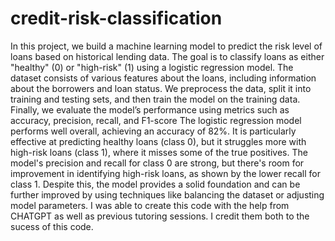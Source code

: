 # credit-risk-classification
In this project, we build a machine learning model to predict the risk level of loans based on historical lending data. The goal is to classify loans as either "healthy" (0) or "high-risk" (1) using a logistic regression model. The dataset consists of various features about the loans, including information about the borrowers and loan status. We preprocess the data, split it into training and testing sets, and then train the model on the training data. Finally, we evaluate the model’s performance using metrics such as accuracy, precision, recall, and F1-score
The logistic regression model performs well overall, achieving an accuracy of 82%. It is particularly effective at predicting healthy loans (class 0), but it struggles more with high-risk loans (class 1), where it misses some of the true positives. The model's precision and recall for class 0 are strong, but there's room for improvement in identifying high-risk loans, as shown by the lower recall for class 1. Despite this, the model provides a solid foundation and can be further improved by using techniques like balancing the dataset or adjusting model parameters.
I was able to create this code with the help from CHATGPT as well as previous tutoring sessions. I credit them both to the sucess of this code. 
